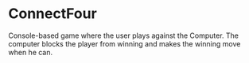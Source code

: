 # ConnectFour
Console-based game where the user plays against the Computer. The computer blocks the player from winning and makes the winning move when he can.

